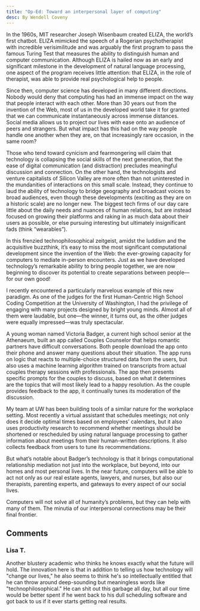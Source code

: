 ```yaml
---
title: "Op-Ed: Toward an interpersonal layer of computing"
desc: By Wendell Coveny
---
```

In the 1960s, MIT researcher Joseph Wisenbaum created ELIZA, the world’s first chatbot. ELIZA mimicked the speech of a Rogerian psychotherapist with incredible verisimilitude and was arguably the first program to pass the famous Turing Test that measures the ability to distinguish human and computer communication. Although ELIZA is hailed now as an early and significant milestone in the development of natural language processing, one aspect of the program receives little attention: that ELIZA, in the role of therapist, was able to provide real psychological help to people.

Since then, computer science has developed in many different directions. Nobody would deny that computing has had an immense impact on the way that people interact with each other. More than 30 years out from the invention of the Web, most of us in the developed world take it for granted that we can communicate instantaneously across immense distances. Social media allows us to project our lives with ease onto an audience of peers and strangers. But what impact has this had on the way people handle one another when they are, on that increasingly rare occasion, in the same room?

Those who tend toward cynicism and fearmongering will claim that technology is collapsing the social skills of the next generation, that the ease of digital communication (and distraction) precludes meaningful discussion and connection. On the other hand, the technologists and venture capitalists of Silicon Valley are more often than not uninterested in the mundanities of interactions on this small scale. Instead, they continue to laud the ability of technology to bridge geography and broadcast voices to broad audiences, even though these developments (exciting as they are on a historic scale) are no longer new. The biggest tech firms of our day care little about the daily needs and nuances of human relations, but are instead focused on growing their platforms and raking in as much data about their users as possible, or else pursuing interesting but ultimately insignificant fads (think “wearables”).

In this frenzied technophilosophical zeitgeist, amidst the luddism and the acquisitive buzzthink, it’s easy to miss the most significant computational development since the invention of the Web: the ever-growing capacity for computers to mediate in-person encounters. Just as we have developed technology’s remarkable ability to bring people together, we are now beginning to discover its potential to create separations between people—for our own good!

I recently encountered a particularly marvelous example of this new paradigm. As one of the judges for the first Human-Centric High School Coding Competition at the University of Washington, I had the privilege of engaging with many projects designed by bright young minds.  Almost all of them were laudable, but one—the winner, it turns out, as the other judges were equally impressed—was truly spectacular.

A young woman named Victoria Badger, a current high school senior at the Athenaeum, built an app called Couples Counselor that helps romantic partners have difficult conversations. Both people download the app onto their phone and answer many questions about their situation. The app runs on logic that reacts to multiple-choice structured data from the users, but also uses a machine learning algorithm trained on transcripts from actual couples therapy sessions with professionals. The app then presents specific prompts for the couples to discuss, based on what it determines are the topics that will most likely lead to a happy resolution. As the couple provides feedback to the app, it continually tunes its moderation of the discussion.

My team at UW has been building tools of a similar nature for the workplace setting. Most recently a virtual assistant that schedules meetings; not only does it decide optimal times based on employees’ calendars, but it also uses productivity research to recommend whether meetings should be shortened or rescheduled by using natural language processing to gather information about meetings from their human-written descriptions. It also collects feedback from users to tune its recommendations.

But what’s notable about Badger’s technology is that it brings computational relationship mediation not just into the workplace, but beyond, into our homes and most personal lives. In the near future, computers will be able to act not only as our real estate agents, lawyers, and nurses, but also our therapists, parenting experts, and gateways to every aspect of our social lives.

Computers will not solve all of humanity’s problems, but they can help with many of them. The minutia of our interpersonal connections may be their final frontier.

## Comments

### Lisa T.
Another blustery academic who thinks he knows exactly what the future will hold. The innovation here is that in addition to telling us how technology will "change our lives," he also seems to think he's so intellectually entitled that he can throw around deep-sounding but meaningless words like "technophilosophical." He can shit out this garbage all day, but all our time would be better spent if he went back to his dull scheduling software and got back to us if it ever starts getting real results.
